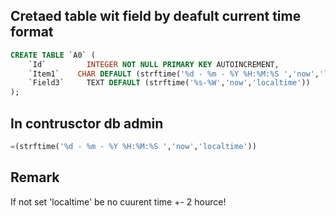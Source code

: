 ## Cretaed table wit field by deafult current time format 

```sql
CREATE TABLE `A0` (
	`Id`	     INTEGER NOT NULL PRIMARY KEY AUTOINCREMENT,
	`Item1`	   CHAR DEFAULT (strftime('%d - %m - %Y %H:%M:%S ','now','localtime')),
	`Field3`	 TEXT DEFAULT (strftime('%s-%W','now','localtime'))
);
```

## In contrusctor db admin
```sql
=(strftime('%d - %m - %Y %H:%M:%S ','now','localtime'))
```
## Remark  
If not set 'localtime' be no cuurent time +- 2 hource!

